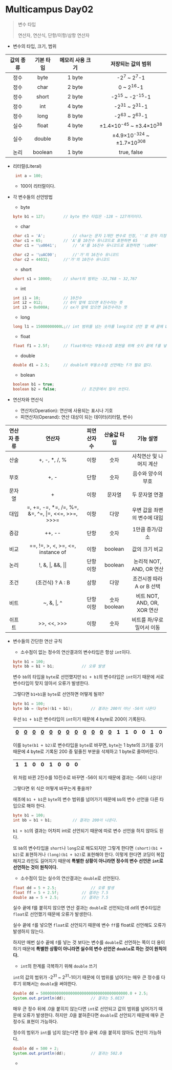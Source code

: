 # Multicampus Day02

> 변수 타입
>
> 연산자, 연산식, 단항/이항/삼항 연산자
>
> 





- 변수의 타입, 크기, 범위

| 값의 종류 | 기본 타입 | 메모리 사용 크기 |               저장되는 값의 범위               |
| :-------: | :-------: | :--------------: | :--------------------------------------------: |
|   정수    |   byte    |      1 byte      |        -2<sup>7</sup> ~ 2<sup>7</sup>-1        |
|   정수    |   char    |      2 byte      |              0 ~ 2<sup>16</sup>-1              |
|   정수    |   short   |      2 byte      |      -2<sup>15</sup> ~ -2<sup>-15</sup>-1      |
|   정수    |    int    |      4 byte      |       -2<sup>31</sup> ~ 2<sup>31</sup>-1       |
|   정수    |   long    |      8 byte      |       -2<sup>63</sup> ~ 2<sup>63</sup>-1       |
|   실수    |   float   |      4 byte      |  ±1.4×10<sup>-45</sup> ~ ±3.4×10<sup>38</sup>  |
|   실수    |  double   |      8 byte      | ±4.9×10<sup>-324</sup> ~ ±1.7×10<sup>308</sup> |
|   논리    |  boolean  |      1 byte      |                  true, false                   |



- 리터럴(Literal)

   ```java
    int a = 100;
    ```

  - 100이 리터럴이다.

  
  
- 각 변수들의 선언방법

  - byte
  
  ```java
  byte b1 = 127;		// byte 변수 타입은 -128 ~ 127까지이다.
  ```
  
  
    
  - char
  
  ```java
  char c1 = 'A';			// char는 문자 1개만 변수로 인정, ''로 문자 지정
  char c1 = 65;			// 'A'를 10진수 유니코드로 표현하면 65
  char c1 = '\u0041';		// 'A'를 16진수 유니코드로 표현하면 '\u004'
  ```
    
  ```java
  char c2 = '\uAC00';		//'가'의 16진수 유니코드
  char c2 = 44032;		//'가'의 10진수 유니코드
  ```
  
  
    
  - short
  
  ```java
  short s1 = 10000;		// short의 범위는 -32,768 ~ 32,767
  ```
  
  
    
  - int
  
  ```java
  int i1 = 10;			// 10진수
  int i2 = 012;			// 0이 앞에 있으면 8진수라는 뜻
  int i3 = 0x000A;		// ox가 앞에 있으면 16진수라는 뜻
  ```
  
  
    
  - long
  
  ```java
  long l1 = 15000000000L;// int 범위를 넘는 숫자를 long으로 선언 할 때 끝에 L을 넣어야 한다.
  ```
  
  
    
  - float
  
  ```java
  float f1 = 2.5f;		// float에서는 부동소수점 표현을 위해 숫자 끝에 f를 넣는다.
  ```
  
  
    
  - double
  
  ```java
  double d1 = 2.5;		// double의 부동소수점 선언에는 f가 필요 없다.
  ```
  
  
    
  - bolean
  
  ```java
  boolean b1 = true;
  boolean b2 = false;			// 조건문에서 많이 쓰인다.
  ```
  
    
  
- 연산자와 연산식

  - 연산자(Operation): 연산에 사용되는 표시나 기호
  - 피연산자(Operand): 연산 대상이 되는 데이터(리터럴, 변수)

| 연산자 종류 |                       연산자                       | 피연산자 수 |  산술값 타입  |          기능 설명           |
| :---------: | :------------------------------------------------: | :---------: | :-----------: | :--------------------------: |
|    산술     |                   +, -, *, /, %                    |    이항     |     숫자      |   사칙연산 및 나머지 계산    |
|    부호     |                        +, -                        |    단항     |     숫자      |      음수와 양수의 부호      |
|   문자열    |                         +                          |    이항     |    문자열     |        두 문자열 연결        |
|    대입     | =, +=, -=, *=, /=, %=, &=, ^=, \|=, <<=, >>=, >>>= |    이항     |     다양      | 우변 값을 좌변의 변수에 대입 |
|    증감     |                       ++, --                       |    단항     |     숫자      |       1만큼 증가/감소        |
|    비교     |         ==, !=, >, <, >=, <=, instance of          |    이항     |    boolean    |        값의 크기 비교        |
|    논리     |                 !, &, \|, &&, \|\|                 | 단항  이항  |    boolean    |   논리적 NOT, AND, OR 연산   |
|    조건     |                  (조건식) ? A : B                  |    삼항     |     다양      |  조건시겡 따라 A or B 선택   |
|    비트     |                    ~, &, \|, ^                     | 단항  이항  | 숫자  boolean | 비트 NOT, AND, OR, XOR 연산  |
|   쉬프트    |                    >>, <<, >>>                     |    이항     |     숫자      |  비트를 좌/우로 밀어서 이동  |



  
  
- 변수들의 간단한 연산 규칙

  - 소수점이 없는 정수의 연산결과의 변수타입은 항상 `int`이다.

  ```java
  byte b1 = 100;
  byte bb = b1 + b1;			// 오류 발생
  ```
  
  변수 `bb`의 타입을 `byte`로 선언했지만 `b1 + b1`의 변수타입은 `int`이기 때문에 서로 변수타입이 맞지 않아서 오류가 발생한다.

  
  
  그렇다면 `b1+b1`을 `byte`로 선언하면 어떻게 될까?

  ```java
  byte b1 = 100;
  byte bb = (byte)(b1 + b1);		// 결과는 200이 아닌 -56이 나온다
  ```

    

  우선 `b1 + b1`은 변수타입이 `int`이기 때문에 4 byte로 200이 기록된다.

  | <u>0</u> | <u>0</u> | <u>0</u> | <u>0</u> | <u>0</u> | <u>0</u> | <u>0</u> | <u>0</u> | <u>0</u> | <u>0</u> | <u>0</u> | <u>0</u> |  1   | 1    |  0   |  0   |  1   |  0   |  0   |  0   |
  | :------: | :------: | :------: | -------- | :------: | :------: | :------: | :------: | :------: | :------: | :------: | :------: | :--: | ---- | :--: | :--: | :--: | :--: | :--: | :--: |

    
  이를 `byte(b1 + b2)`로 변수타입을 `byte`로 바꾸면, `byte`는 1 byte의 크기를 갖기 때문에 4 byte로 기록된 200 중 밑줄친 부분을 삭제하고 1 byte로 줄여버린다.

  |  1   |  1   |  0   |  0   |  1   |  0   |  0   |  0   |
  | :--: | :--: | :--: | :--: | :--: | :--: | :--: | :--: |

  위 처럼 바뀐 2진수를 10진수로 바꾸면 -56이 되기 때문에 결과는 -56이 나온다!

    

  그렇다면 위 식은 어떻게 바꾸는게 좋을까?

  애초에 `b1 + b1`은 `byte`의 변수 범위를 넘어가기 때문에 `bb`의 변수 선언을 다른 타입으로 해야 한다.

  ```java
  byte b1 = 100;
  int bb = b1 + b1;			// 결과는 200이 나온다.
  ```
  
  `b1 + b1`의 결과는 어차피 int로 선언되기 때문에 따로 변수 선언을 하지 않아도 된다.

    

  또 `bb`의 변수타입을 `short`나 `long`으로 해도되지만 그렇게 한다면 `(short)(b1 + b2)`로 표현하거나 `(long)(b1 + b2)`로 표현해야 한다. 이렇게 한다면 코딩이 복잡해지고 라인도 길어지기 때문에 **특별한 상황이 아니라면 정수의 변수 선언은 `int`로 선언하는 것이 원칙이다.**

  
  
    

  - 소수점이 있는 실수의 연산결과는 `double`로 선언된다.

  ```java
  float dd = 5 + 2.5;				// 오류 발생
  float ff = 5 + 2.5f;			// 결과는 7.5
  double aa = 5 + 2.5;			// 결과는 7.5
  ```
  
  실수 끝에 f를 붙히지 않으면 연산 결과는 `double`로 선언되는데 `dd`의 변수타입은 `float`로 선언했기 때문에 오류가 발생한다.

    

  실수 끝에 `f`를 넣으면 `float`로 선언되기 때문에 변수 `ff`를 float로 선언해도 오류가 발생하지 않는다.

  
  
  하지만 매번 실수 끝에 `f`를 넣는 것 보다는 변수를 `double`로 선언하는 쪽이 더 용이하기 때문에 **특별한 상황이 아니라면 실수의 변수 선언은 `double`로 하는 것이 원칙이다.**

  
  
    

  - `int`의 한계를 극복하기 위해 `double` 쓰기

  `int`의 값의 범위가 -2<sup>31</sup> ~ 2<sup>31</sup>-1이기 때문에 이 범위를 넘어가는 매우 큰 정수를 다루기 위해서는 `double`을 써야한다.

  ```java
  double dd = 50000000000000000000000000000000000000.0 + 2.5;
  System.out.println(dd);			// 결과는 5.0E37
  ```

  
  
  매우 큰 정수 뒤에 .0을 붙히지 않는다면 `int`로 선언되고 값의 범위를 넘어가기 때문에 오류가 발생한다. 하지만 .0을 붙혀준다면 `double`로 선언되기 때문에 매우 큰 정수도 표현이 가능하다.

    

  정수의 범위가 `int`를 넘지 않는다면 정수 끝에 .0을 붙히지 않아도 연산이 가능하다.

  ```java
  double dd = 500 + 2;			
  System.out.println(dd);			// 결과는 502.0
  ```

  

  

  - 

